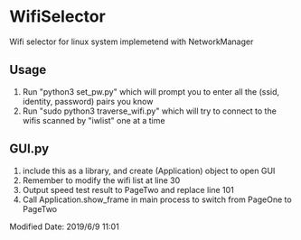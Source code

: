 # WifiSelector
Wifi selector for linux system implemetend with NetworkManager
## Usage
1. Run "python3 set_pw.py" which will prompt you to enter all the (ssid, identity, password) pairs you know
2. Run "sudo python3 traverse_wifi.py" which will try to connect to the wifis scanned by "iwlist" one at a time

## GUI.py 
1. include this as a library, and create (Application) object to open GUI
2. Remember to modify the wifi list at line 30
3. Output speed test result to PageTwo and replace line 101
4. Call Application.show_frame in main process to switch from PageOne to PageTwo

Modified Date: 2019/6/9 11:01

